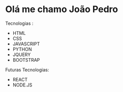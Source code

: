 <h1>Olá me chamo João  Pedro </h1>

Tecnologias :
<ul>
    <li>HTML</li>
    <li>CSS</li>
    <li>JAVASCRIPT</li>
    <li>PYTHON</li>
    <li>JQUERY</li>
    <li>BOOTSTRAP</li>
</ul>
Futuras Tecnologias:
<ul>
    <li>REACT</li>
    <li>NODE.JS</li>
</ul>
